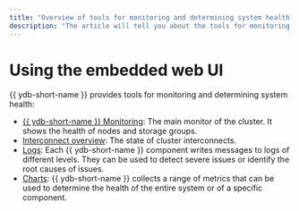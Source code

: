 ```yaml
---
title: "Overview of tools for monitoring and determining system health in {{ ydb-full-name }}"
description: "The article will tell you about the tools for monitoring and determining {{ ydb-full-name }} system health."
---
```


# Using the embedded web UI

{{ ydb-short-name }} provides tools for monitoring and determining system health:

* [{{ ydb-short-name }} Monitoring](ydb_monitoring.md): The main monitor of the cluster. It shows the health of nodes and storage groups.
* [Interconnect overview](interconnect_overview.md): The state of cluster interconnects.
* [Logs](logs.md): Each {{ ydb-short-name }} component writes messages to logs of different levels. They can be used to detect severe issues or identify the root causes of issues.
* [Charts](charts.md): {{ ydb-short-name }} collects a range of metrics that can be used to determine the health of the entire system or of a specific component.
